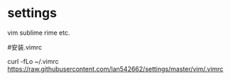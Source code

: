 # settings
vim sublime rime etc.

#安装.vimrc

curl -fLo ~/.vimrc https://raw.githubusercontent.com/lan542662/settings/master/vim/.vimrc

